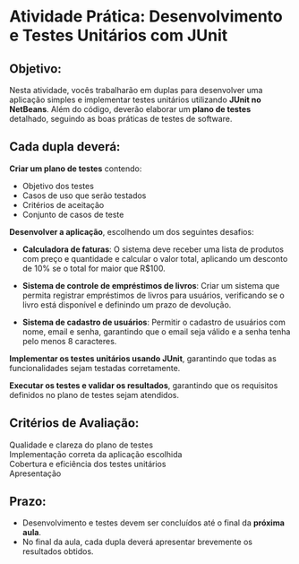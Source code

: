 # **Atividade Prática: Desenvolvimento e Testes Unitários com JUnit**  

## **Objetivo:** 

Nesta atividade, vocês trabalharão em duplas para desenvolver uma aplicação simples e implementar testes unitários utilizando **JUnit no NetBeans**. Além do código, deverão elaborar um **plano de testes** detalhado, seguindo as boas práticas de testes de software.  

## **Cada dupla deverá:**

**Criar um plano de testes** contendo:

   - Objetivo dos testes  
   - Casos de uso que serão testados  
   - Critérios de aceitação  
   - Conjunto de casos de teste  

**Desenvolver a aplicação**, escolhendo um dos seguintes desafios:  

   - **Calculadora de faturas**: O sistema deve receber uma lista de produtos com preço e quantidade e calcular o valor total, aplicando um desconto de 10% se o total for maior que R$100.
     
   - **Sistema de controle de empréstimos de livros**: Criar um sistema que permita registrar empréstimos de livros para usuários, verificando se o livro está disponível e definindo um prazo de devolução.  
   
   - **Sistema de cadastro de usuários**: Permitir o cadastro de usuários com nome, email e senha, garantindo que o email seja válido e a senha tenha pelo menos 8 caracteres.  

**Implementar os testes unitários usando JUnit**, garantindo que todas as funcionalidades sejam testadas corretamente.  

**Executar os testes e validar os resultados**, garantindo que os requisitos definidos no plano de testes sejam atendidos.  

## Critérios de Avaliação:

Qualidade e clareza do plano de testes  
Implementação correta da aplicação escolhida  
Cobertura e eficiência dos testes unitários  
Apresentação  

## Prazo:

- Desenvolvimento e testes devem ser concluídos até o final da **próxima aula**.  
- No final da aula, cada dupla deverá apresentar brevemente os resultados obtidos.   

